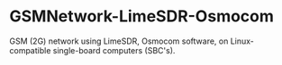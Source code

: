 # GSMNetwork-LimeSDR-Osmocom
GSM (2G) network using LimeSDR, Osmocom software, on Linux-compatible single-board computers (SBC's).
